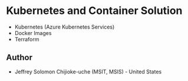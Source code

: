 # Kubernetes and Container Solution
- Kubernetes (Azure Kubernetes Services)
- Docker Images 
- Terraform

## Author
- Jeffrey Solomon Chijioke-uche (MSIT, MSIS) - United States
